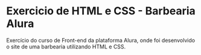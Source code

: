 # Exercicio de HTML e CSS - Barbearia Alura
 Exercício do curso de Front-end da plataforma Alura, onde foi desenvolvido o site de uma barbearia utilizando HTML e CSS.
